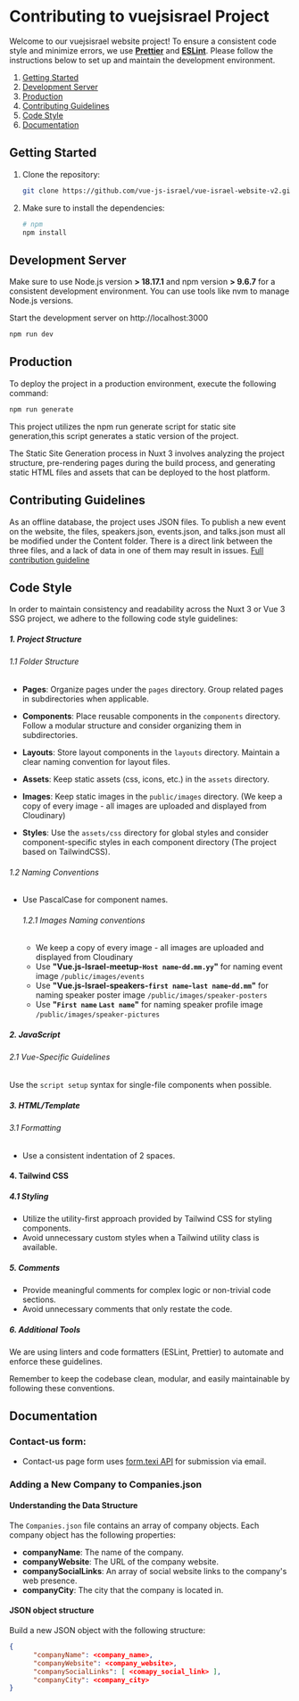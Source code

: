 # Contributing to vuejsisrael Project

Welcome to our vuejsisrael website project!
To ensure a consistent code style and minimize errors, we use <u>**Prettier**</u> and <u>**ESLint**</u>. Please follow the instructions below to set up and maintain the development environment.

1. [Getting Started](#getting-started)
2. [Development Server](#development-server)
3. [Production](#production)
4. [Contributing Guidelines](#contributing-guidelines)
5. [Code Style](#code-style)
6. [Documentation](#documentation)

## Getting Started

1. Clone the repository:

   ```bash
   git clone https://github.com/vue-js-israel/vue-israel-website-v2.git
   ```

2. Make sure to install the dependencies:

   ```bash
   # npm
   npm install
   ```

## Development Server

Make sure to use Node.js version **> 18.17.1** and npm version **> 9.6.7** for a consistent development environment. You can use tools like nvm to manage Node.js versions.

Start the development server on http://localhost:3000

```bash
npm run dev
```

## Production

To deploy the project in a production environment, execute the following command:

```bash
npm run generate
```

This project utilizes the npm run generate script for static site generation,this script generates a static version of the project.

The Static Site Generation process in Nuxt 3 involves analyzing the project structure, pre-rendering pages during the build process, and generating static HTML files and assets that can be deployed to the host platform.

## Contributing Guidelines

As an offline database, the project uses JSON files.
To publish a new event on the website, the files, speakers.json, events.json, and talks.json must all be modified under the Content folder.
There is a direct link between the three files, and a lack of data in one of them may result in issues.
[Full contribution guideline](./ContributingGuidelines.md)

## Code Style

In order to maintain consistency and readability across the Nuxt 3 or Vue 3 SSG project, we adhere to the following code style guidelines:

##### 1. Project Structure

###### 1.1 Folder Structure

- **Pages**: Organize pages under the `pages` directory. Group related pages in subdirectories when applicable.

- **Components**: Place reusable components in the `components` directory. Follow a modular structure and consider organizing them in subdirectories.

- **Layouts**: Store layout components in the `layouts` directory. Maintain a clear naming convention for layout files.

- **Assets**: Keep static assets (css, icons, etc.) in the `assets` directory.

- **Images**: Keep static images in the `public/images` directory. (We keep a copy of every image - all images are uploaded and displayed from Cloudinary)

- **Styles**: Use the `assets/css` directory for global styles and consider component-specific styles in each component directory (The project based on TailwindCSS).

###### 1.2 Naming Conventions

- Use PascalCase for component names.

  ###### 1.2.1 Images Naming conventions

  - We keep a copy of every image - all images are uploaded and displayed from Cloudinary
  - Use **"Vue.js-Israel-meetup-`Host name`-`dd.mm.yy`"** for naming event image `/public/images/events`
  - Use **"Vue.js-Israel-speakers-`first name`-`last name`-`dd.mm`"** for naming speaker poster image `/public/images/speaker-posters`
  - Use **"`First name` `Last name`"** for naming speaker profile image `/public/images/speaker-pictures`

##### 2. JavaScript

###### 2.1 Vue-Specific Guidelines

Use the `script setup` syntax for single-file components when possible.

##### 3. HTML/Template

###### 3.1 Formatting

- Use a consistent indentation of 2 spaces.

#### 4. Tailwind CSS

##### 4.1 Styling

- Utilize the utility-first approach provided by Tailwind CSS for styling components.
- Avoid unnecessary custom styles when a Tailwind utility class is available.

##### 5. Comments

- Provide meaningful comments for complex logic or non-trivial code sections.
- Avoid unnecessary comments that only restate the code.

##### 6. Additional Tools

We are using linters and code formatters (ESLint, Prettier) to automate and enforce these guidelines.

Remember to keep the codebase clean, modular, and easily maintainable by following these conventions.

## Documentation

### Contact-us form:

- Contact-us page form uses [form.texi API](https://form.taxi/) for submission via email.

### Adding a New Company to Companies.json

#### Understanding the Data Structure

The `Companies.json` file contains an array of company objects. Each company object has the following properties:

- **companyName**: The name of the company.
- **companyWebsite**: The URL of the company website.
- **companySocialLinks**: An array of social website links to the company's web presence.
- **companyCity**: The city that the company is located in.

#### JSON object structure

Build a new JSON object with the following structure:

```json
{
      "companyName": <company_name>,
      "companyWebsite": <company_website>,
      "companySocialLinks": [ <comapy_social_link> ],
      "companyCity": <company_city>
}
```
